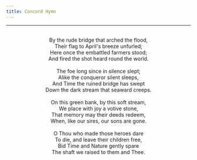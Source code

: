 ```yaml
---
title: Concord Hymn
---
```


---
<center>
<br/>
By the rude bridge that arched the flood,<br/>
Their flag to April's breeze unfurled;<br/>
Here once the embattled farmers stood;<br/>
And fired the shot heard round the world.<br/>
<br/>
The foe long since in silence slept;<br/>
Alike the conqueror silent sleeps,<br/>
And Time the ruined bridge has swept<br/>
Down the dark stream that seaward creeps.<br/>
<br/>
On this green bank, by this soft stream,<br/>
We place with joy a votive stone,<br/>
That memory may their deeds redeem,<br/>
When, like our sires, our sons are gone.<br/>
<br/>
O Thou who made those heroes dare<br/>
To die, and leave their children free, <br/>
Bid Time and Nature gently spare<br/>
The shaft we raised to them and Thee.<br/>

</center>